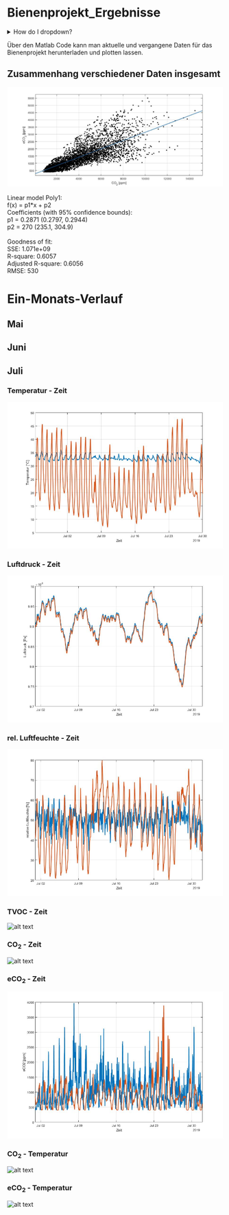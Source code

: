 # Bienenprojekt_Ergebnisse
<details>
<summary>How do I dropdown?</summary>
<br>
This is how you dropdown.
</details>



Über den Matlab Code kann man aktuelle und vergangene Daten für das Bienenprojekt herunterladen und plotten lassen.

## Zusammenhang verschiedener Daten insgesamt
![alt text](https://github.com/bassi23/Bienenprojekt_Ergebnisse/blob/master/CO2_eCO2.jpg)

Linear model Poly1:<br>
     f(x) = p1*x + p2<br>
Coefficients (with 95% confidence bounds):<br>
       p1 =      0.2871  (0.2797, 0.2944)<br>
       p2 =         270  (235.1, 304.9)<br>
<br>
Goodness of fit:<br>
  SSE: 1.071e+09<br>
  R-square: 0.6057<br>
  Adjusted R-square: 0.6056<br>
  RMSE: 530<br>


# Ein-Monats-Verlauf

## Mai

## Juni

## Juli

### Temperatur - Zeit
![alt text](https://github.com/bassi23/Bienenprojekt_Ergebnisse/blob/master/Temperatur_July.jpg)

### Luftdruck - Zeit
![alt text](https://github.com/bassi23/Bienenprojekt_Ergebnisse/blob/master/Luftdruck_July.jpg)
### rel. Luftfeuchte - Zeit
![alt text](https://github.com/bassi23/Bienenprojekt_Ergebnisse/blob/master/Luftfeuchte_July.jpg)
### TVOC - Zeit
![alt text](https://github.com/bassi23/Bienenprojekt_Ergebnisse/blob/master/TVOC_July.jpg)
### CO<sub>2</sub> - Zeit
![alt text](https://github.com/bassi23/Bienenprojekt_Ergebnisse/blob/master/CO2_July.jpg)
### eCO<sub>2</sub> - Zeit
![alt text](https://github.com/bassi23/Bienenprojekt_Ergebnisse/blob/master/eCO2_July.jpg)
### CO<sub>2</sub> - Temperatur
![alt text](https://github.com/bassi23/Bienenprojekt_Ergebnisse/blob/master/CO2_Temperatur_July.jpg)
### eCO<sub>2</sub> - Temperatur

![alt text](https://github.com/bassi23/Bienenprojekt_Ergebnisse/blob/master/eCO2_Temperatur.jpg)
